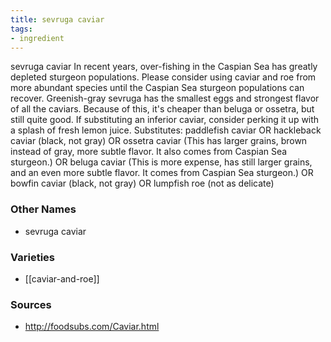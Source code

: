 ```yaml
---
title: sevruga caviar
tags:
- ingredient
---
```

sevruga caviar In recent years, over-fishing in the Caspian Sea has greatly depleted sturgeon populations. Please consider using caviar and roe from more abundant species until the Caspian Sea sturgeon populations can recover. Greenish-gray sevruga has the smallest eggs and strongest flavor of all the caviars. Because of this, it's cheaper than beluga or ossetra, but still quite good. If substituting an inferior caviar, consider perking it up with a splash of fresh lemon juice. Substitutes: paddlefish caviar OR hackleback caviar (black, not gray) OR ossetra caviar (This has larger grains, brown instead of gray, more subtle flavor. It also comes from Caspian Sea sturgeon.) OR beluga caviar (This is more expense, has still larger grains, and an even more subtle flavor. It comes from Caspian Sea sturgeon.) OR bowfin caviar (black, not gray) OR lumpfish roe (not as delicate)

### Other Names

* sevruga caviar

### Varieties

* [[caviar-and-roe]]

### Sources
* http://foodsubs.com/Caviar.html
